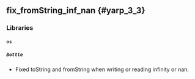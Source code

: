 fix_fromString_inf_nan {#yarp_3_3}
----------------------

### Libraries

#### `os`

##### `Bottle`

* Fixed toString and fromString when writing or reading infinity or nan.
